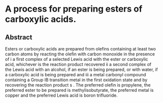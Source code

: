 # A process for preparing esters of carboxylic acids.

## Abstract
Esters or carboxylic acids are prepared from olefins containing at least two carbon atoms by reacting the olefin with carbon monoxide in the presence of i a first complex of a selected Lewis acid with the ester or carboxylic acid, whichever is the reaction product recovered ii a second complex of the Lewis acid with an alcohol, if an ester is being prepared, or with water, if a carboxylic acid is being prepared and iii a metal carbonyl compound containing a Group IB transition metal in the first oxidation state and by recovering the reaction product s . The preferred olefin is propylene, the preferred ester to be prepared is methylisobutyrate, the preferred metal is copper and the preferred Lewis acid is boron trifluoride.